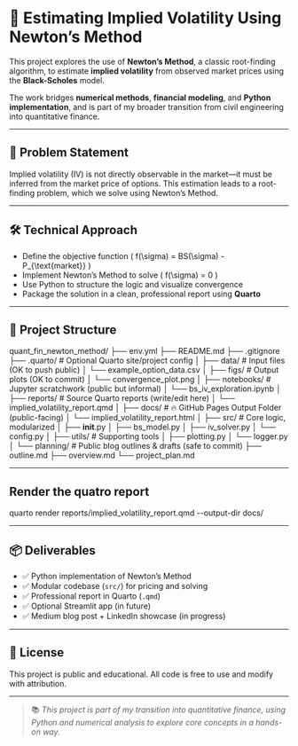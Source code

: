 # 🧠 Estimating Implied Volatility Using Newton’s Method

<!--
Keywords: implied volatility, newton’s method, black-scholes, quant finance, numerical methods, python, scipy, root finding, volatility modeling, financial engineering, computational finance
-->

This project explores the use of **Newton’s Method**, a classic root-finding algorithm, to estimate **implied volatility** from observed market prices using the **Black-Scholes** model.

The work bridges **numerical methods**, **financial modeling**, and **Python implementation**, and is part of my broader transition from civil engineering into quantitative finance.

---

## 📌 Problem Statement

Implied volatility (IV) is not directly observable in the market—it must be inferred from the market price of options. This estimation leads to a root-finding problem, which we solve using Newton’s Method.

---

## 🛠️ Technical Approach

- Define the objective function \( f(\sigma) = BS(\sigma) - P_{\text{market}} \)
- Implement Newton’s Method to solve \( f(\sigma) = 0 \)
- Use Python to structure the logic and visualize convergence
- Package the solution in a clean, professional report using **Quarto**

---

## 📂 Project Structure

quant_fin_newton_method/
├── env.yml
├── README.md
├── .gitignore
├── .quarto/                         # Optional Quarto site/project config
│
├── data/                            # Input files (OK to push public)
│   └── example_option_data.csv
│
├── figs/                            # Output plots (OK to commit)
│   └── convergence_plot.png
│
├── notebooks/                       # Jupyter scratchwork (public but informal)
│   └── bs_iv_exploration.ipynb
│
├── reports/                         # Source Quarto reports (write/edit here)
│   └── implied_volatility_report.qmd
│
├── docs/                            # 🔥 GitHub Pages Output Folder (public-facing)
│   └── implied_volatility_report.html
│
├── src/                             # Core logic, modularized
│   ├── __init__.py
│   ├── bs_model.py
│   ├── iv_solver.py
│   └── config.py
│
├── utils/                           # Supporting tools
│   ├── plotting.py
│   └── logger.py
│
└── planning/                        # Public blog outlines & drafts (safe to commit)
    ├── outline.md
    ├── overview.md
    └── project_plan.md

---
## Render the quatro report

quarto render reports/implied_volatility_report.qmd --output-dir docs/

---

## 📦 Deliverables

- ✅ Python implementation of Newton’s Method
- ✅ Modular codebase (`src/`) for pricing and solving
- ✅ Professional report in Quarto (`.qmd`)
- ✅ Optional Streamlit app (in future)
- ✅ Medium blog post + LinkedIn showcase (in progress)

---

## 🔖 License

This project is public and educational. All code is free to use and modify with attribution.

--- 

> 📚 *This project is part of my transition into quantitative finance, using Python and numerical analysis to explore core concepts in a hands-on way.*
